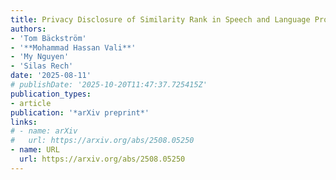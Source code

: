 ```yaml
---
title: Privacy Disclosure of Similarity Rank in Speech and Language Processing
authors:
- 'Tom Bäckström'
- '**Mohammad Hassan Vali**'
- 'My Nguyen'
- 'Silas Rech'
date: '2025-08-11'
# publishDate: '2025-10-20T11:47:37.725415Z'
publication_types:
- article
publication: '*arXiv preprint*'
links:
# - name: arXiv
#   url: https://arxiv.org/abs/2508.05250
- name: URL
  url: https://arxiv.org/abs/2508.05250
---
```

